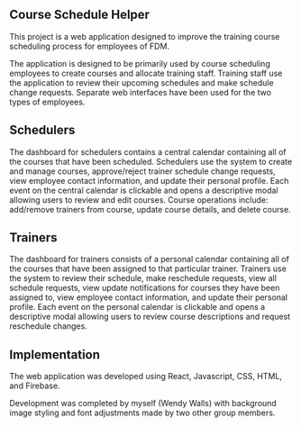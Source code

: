 ## Course Schedule Helper

This project is a web application designed to improve the training course scheduling process for employees of FDM. 

The application is designed to be primarily used by course scheduling employees to create courses and allocate training staff. Training staff use the application to review their upcoming schedules and make schedule change requests. Separate web interfaces have been used for the two types of employees. 

## Schedulers

The dashboard for schedulers contains a central calendar containing all of the courses that have been scheduled. Schedulers use the system to create and manage courses, approve/reject trainer schedule change requests, view employee contact information, and update their personal profile. Each event on the central calendar is clickable and opens a descriptive modal allowing users to review and edit courses. Course operations include: add/remove trainers from course, update course details, and delete course. 

## Trainers

The dashboard for trainers consists of a personal calendar containing all of the courses that have been assigned to that particular trainer. Trainers use the system to review their schedule, make reschedule requests,  view all schedule requests, view update notifications for courses they have been assigned to, view employee contact information, and update their personal profile. Each event on the personal calendar is clickable and opens a descriptive modal allowing users to review course descriptions and request reschedule changes.

## Implementation

The web application was developed using React, Javascript, CSS, HTML, and Firebase. 

Development was completed by myself (Wendy Walls) with background image styling and font adjustments made by two other group members.  
